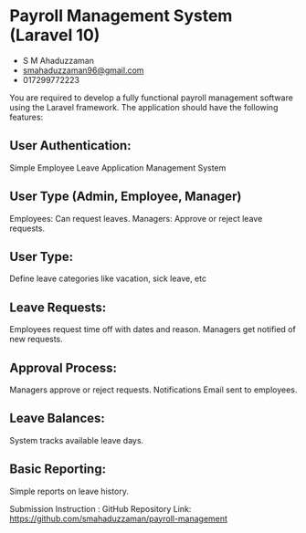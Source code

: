 # Payroll Management System (Laravel 10)
- S M Ahaduzzaman
- smahaduzzaman96@gmail.com
- 017299772223

You are required to develop a fully functional payroll management software using the Laravel framework. The application should have the following features:

## User Authentication:
Simple Employee Leave Application Management System

## User Type (Admin, Employee, Manager)
Employees: Can request leaves.
Managers: Approve or reject leave requests.

## User Type:
Define leave categories like vacation, sick leave, etc

## Leave Requests:
Employees request time off with dates and reason.
Managers get notified of new requests.

## Approval Process:
Managers approve or reject requests.
Notifications Email sent to employees.

## Leave Balances:
System tracks available leave days.

## Basic Reporting:
Simple reports on leave history.

Submission Instruction :
GitHub Repository Link: https://github.com/smahaduzzaman/payroll-management
